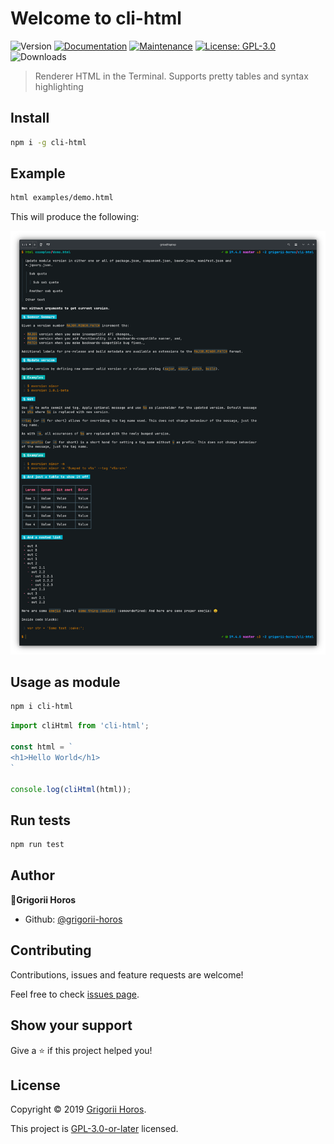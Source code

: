 # Welcome to cli-html

![Version](https://img.shields.io/github/package-json/v/horosgrisa/cli-html.svg)
[![Documentation](https://img.shields.io/badge/documentation-yes-brightgreen.svg)](https://github.com/horosgrisa/cli-html#readme)
[![Maintenance](https://img.shields.io/maintenance/yes/2019.svg)](https://github.com/horosgrisa/cli-html/graphs/commit-activity)
[![License: GPL-3.0](https://img.shields.io/github/license/horosgrisa/cli-html.svg)](https://github.com/horosgrisa/cli-html/blob/master/LICENSE)
![Downloads](https://img.shields.io/npm/dw/cli-html.svg)

> Renderer HTML in the Terminal.
> Supports pretty tables and syntax highlighting

## Install

```sh
npm i -g cli-html
```

## Example

```sh
html examples/demo.html
```

This will produce the following:

![Screenshot of cli-html](./images/1.png)

## Usage as module

```sh
npm i cli-html
```

```js
import cliHtml from 'cli-html';

const html = `
<h1>Hello World</h1>
`

console.log(cliHtml(html));
```

## Run tests

```sh
npm run test
```

## Author

👤**Grigorii Horos**

* Github: [@grigorii-horos](https://github.com/grigorii-horos)

## Contributing

Contributions, issues and feature requests are welcome!

Feel free to check [issues page](https://github.com/grigorii-horos/cli-html/issues).

## Show your support

Give a ⭐️ if this project helped you!

## License

Copyright © 2019 [Grigorii Horos](https://github.com/grigorii-horos).

This project is [GPL-3.0-or-later](https://github.com/grigorii-horos/cli-html/blob/master/LICENSE) licensed.
